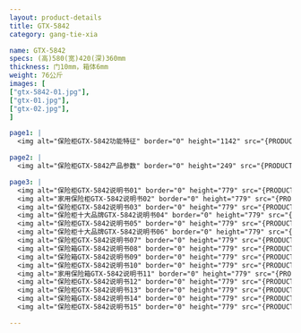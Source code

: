 ```yaml
---
layout: product-details
title: GTX-5842
category: gang-tie-xia

name: GTX-5842
specs: (高)580(宽)420(深)360mm
thickness: 门10mm，箱体6mm
weight: 76公斤
images: [
["gtx-5842-01.jpg"],
["gtx-01.jpg"],
["gtx-02.jpg"],
]

page1: |
  <img alt="保险柜GTX-5842功能特征" border="0" height="1142" src="{PRODUCT_IMAGES}products/gtx-gn.jpg" width="538" />

page2: |
  <img alt="保险柜GTX-5842产品参数" border="0" height="249" src="{PRODUCT_IMAGES}products/gtx-cpcs.jpg" width="538" />

page3: |
  <img alt="保险柜GTX-5842说明书01" border="0" height="779" src="{PRODUCT_IMAGES}products/gtx-sm01.jpg" width="528" /><br />
  <img alt="家用保险柜GTX-5842说明书02" border="0" height="779" src="{PRODUCT_IMAGES}products/gtx-sm02.jpg" width="528" /><br />
  <img alt="保险柜GTX-5842说明书03" border="0" height="779" src="{PRODUCT_IMAGES}products/gtx-sm03.jpg" width="528" /><br />
  <img alt="保险柜十大品牌GTX-5842说明书04" border="0" height="779" src="{PRODUCT_IMAGES}products/gtx-sm04.jpg" width="528" /><br />
  <img alt="保险柜GTX-5842说明书05" border="0" height="779" src="{PRODUCT_IMAGES}products/gtx-sm05.jpg" width="528" /><br />
  <img alt="保险柜十大品牌GTX-5842说明书06" border="0" height="779" src="{PRODUCT_IMAGES}products/gtx-sm06.jpg" width="528" /><br />
  <img alt="保险柜GTX-5842说明书07" border="0" height="779" src="{PRODUCT_IMAGES}products/gtx-sm07.jpg" width="528" /><br />
  <img alt="保险箱GTX-5842说明书08" border="0" height="779" src="{PRODUCT_IMAGES}products/gtx-sm08.jpg" width="528" /><br />
  <img alt="保险箱GTX-5842说明书09" border="0" height="779" src="{PRODUCT_IMAGES}products/gtx-sm09.jpg" width="528" /><br />
  <img alt="保险柜GTX-5842说明书10" border="0" height="779" src="{PRODUCT_IMAGES}products/gtx-sm10.jpg" width="528" /><br />
  <img alt="家用保险箱GTX-5842说明书11" border="0" height="779" src="{PRODUCT_IMAGES}products/gtx-sm11.jpg" width="528" /><br />
  <img alt="保险柜GTX-5842说明书12" border="0" height="779" src="{PRODUCT_IMAGES}products/gtx-sm12.jpg" width="528" /><br />
  <img alt="保险柜GTX-5842说明书13" border="0" height="779" src="{PRODUCT_IMAGES}products/gtx-sm13.jpg" width="528" /><br />
  <img alt="保险箱GTX-5842说明书14" border="0" height="779" src="{PRODUCT_IMAGES}products/gtx-sm14.jpg" width="528" /><br />
  <img alt="保险柜GTX-5842说明书15" border="0" height="779" src="{PRODUCT_IMAGES}products/gtx-sm15.jpg" width="528" />

---
```

